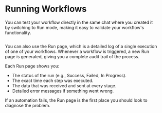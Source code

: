 # Running Workflows

You can test your workflow directly in the same chat where you created it by switching to Run mode, making it easy to validate your workflow's functionality.

<figure><img src="../../.gitbook/assets/Area.gif" alt=""><figcaption></figcaption></figure>

You can also use the Run page, which is a detailed log of a single execution of one of your workflows. Whenever a workflow is triggered, a new Run page is generated, giving you a complete audit trail of the process.

Each Run page shows you:

* The status of the run (e.g., Success, Failed, In Progress).
* The exact time each step was executed.
* The data that was received and sent at every stage.
* Detailed error messages if something went wrong.

If an automation fails, the Run page is the first place you should look to diagnose the problem.

<figure><img src="../../.gitbook/assets/run_wf.gif" alt=""><figcaption></figcaption></figure>
